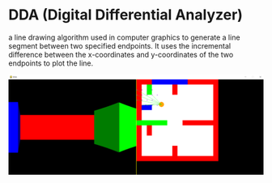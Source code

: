 # DDA (Digital Differential Analyzer)

 a line drawing algorithm used in computer graphics to generate a line segment between two specified endpoints.
 It uses the incremental difference between the x-coordinates and y-coordinates of the two endpoints to plot the line.
 
![Screenshot](screenshot.png)